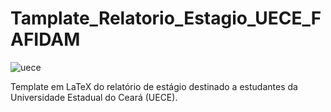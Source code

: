 # Tamplate_Relatorio_Estagio_UECE_FAFIDAM
![uece](https://user-images.githubusercontent.com/72898972/117156016-a847af00-ad93-11eb-90ab-465e2c362fd0.png)

Template em LaTeX do relatório de estágio destinado a estudantes da Universidade Estadual do Ceará  (UECE). 
